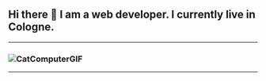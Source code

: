 ## Hi there 👋 I am a web developer. I currently live in Cologne. 
---
### ![CatComputerGIF](https://user-images.githubusercontent.com/51678690/119563163-88f6dd00-bda7-11eb-88ef-f699db9faa85.gif)
---
<!--
**dimitris-kaikonidis/dimitris-kaikonidis** is a ✨ _special_ ✨ repository because its `README.md` (this file) appears on your GitHub profile.

Here are some ideas to get you started:

- 🔭 I’m currently working on ...
- 🌱 I’m currently learning ...
- 👯 I’m looking to collaborate on ...
- 🤔 I’m looking for help with ...
- 💬 Ask me about ...
- 📫 How to reach me: ...
- 😄 Pronouns: ...
- ⚡ Fun fact: ...
-->
